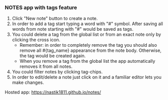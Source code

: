 ### NOTES app with tags feature

1. Click "New note" button to create a note.
2. In order to add a tag start typing a word with "#" symbol. After saving all words from note starting with "#" would be saved as tags. 
3. You could delete a tag from the global list or from an exact note only by clicking the cross icon. 
    - Remember: in order to completely remove the tag you should also remove all #{tag_name} appearance from the note body. Otherwise, the tag would be created again. 
    - When you remove a tag from the global list the app automatically removes it from all notes.
4. You could filter notes by clicking tag-chips.
5. In order to edit/delete a note just click on it and a familiar editor lets you make changes.


Hosted app: https://nastik1811.github.io/notes/